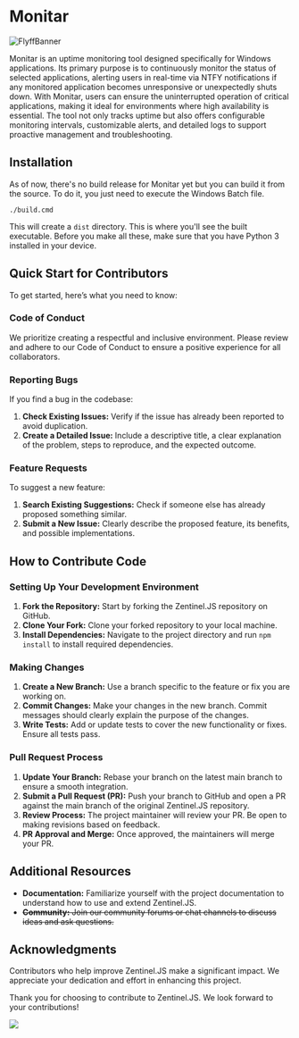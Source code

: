 # Monitar

![FlyffBanner](https://fontawesome.com/social/bell-on?f=&s=)

Monitar is an uptime monitoring tool designed specifically for Windows applications. Its primary purpose is to continuously monitor the status of selected applications, alerting users in real-time via NTFY notifications if any monitored application becomes unresponsive or unexpectedly shuts down. With Monitar, users can ensure the uninterrupted operation of critical applications, making it ideal for environments where high availability is essential. The tool not only tracks uptime but also offers configurable monitoring intervals, customizable alerts, and detailed logs to support proactive management and troubleshooting.

## Installation

As of now, there's no build release for Monitar yet but you can build it from the source. To do it, you just need to execute the Windows Batch file.

```
./build.cmd
```
This will create a `dist` directory. This is where you'll see the built executable. Before you make all these, make sure that you have Python 3 installed in your device.

## Quick Start for Contributors

To get started, here’s what you need to know:

### Code of Conduct

We prioritize creating a respectful and inclusive environment. Please review and adhere to our Code of Conduct to ensure a positive experience for all collaborators.

### Reporting Bugs

If you find a bug in the codebase:

1. **Check Existing Issues:** Verify if the issue has already been reported to avoid duplication.
2. **Create a Detailed Issue:** Include a descriptive title, a clear explanation of the problem, steps to reproduce, and the expected outcome.

### Feature Requests

To suggest a new feature:

1. **Search Existing Suggestions:** Check if someone else has already proposed something similar.
2. **Submit a New Issue:** Clearly describe the proposed feature, its benefits, and possible implementations.

## How to Contribute Code

### Setting Up Your Development Environment

1. **Fork the Repository:** Start by forking the Zentinel.JS repository on GitHub.
2. **Clone Your Fork:** Clone your forked repository to your local machine.
3. **Install Dependencies:** Navigate to the project directory and run `npm install` to install required dependencies.

### Making Changes

1. **Create a New Branch:** Use a branch specific to the feature or fix you are working on.
2. **Commit Changes:** Make your changes in the new branch. Commit messages should clearly explain the purpose of the changes.
3. **Write Tests:** Add or update tests to cover the new functionality or fixes. Ensure all tests pass.

### Pull Request Process

1. **Update Your Branch:** Rebase your branch on the latest main branch to ensure a smooth integration.
2. **Submit a Pull Request (PR):** Push your branch to GitHub and open a PR against the main branch of the original Zentinel.JS repository.
3. **Review Process:** The project maintainer will review your PR. Be open to making revisions based on feedback.
4. **PR Approval and Merge:** Once approved, the maintainers will merge your PR.

## Additional Resources

- **Documentation:** Familiarize yourself with the project documentation to understand how to use and extend Zentinel.JS.
- ~~**Community:** Join our community forums or chat channels to discuss ideas and ask questions.~~

## Acknowledgments

Contributors who help improve Zentinel.JS make a significant impact. We appreciate your dedication and effort in enhancing this project.

Thank you for choosing to contribute to Zentinel.JS. We look forward to your contributions!

<a href="https://github.com/surelle-ha/monitar/graphs/contributors">
<img src="https://contrib.rocks/image?repo=surelle-ha/monitar" />
</a>


